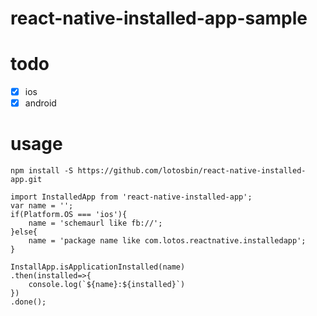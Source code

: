 # react-native-installed-app-sample


# todo
- [x] ios
- [x] android

# usage
```
npm install -S https://github.com/lotosbin/react-native-installed-app.git
```
```ecmascript 6
import InstalledApp from 'react-native-installed-app';
var name = '';
if(Platform.OS === 'ios'){
	name = 'schemaurl like fb://';
}else{
	name = 'package name like com.lotos.reactnative.installedapp';
}

InstallApp.isApplicationInstalled(name)
.then(installed=>{
	console.log(`${name}:${installed}`)
})
.done();
```
